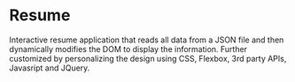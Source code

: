 # Resume

Interactive resume application that reads all data from a JSON file and then dynamically modifies the DOM to display the information. Further customized by personalizing the design using CSS, Flexbox, 3rd party APIs, Javasript and JQuery.

